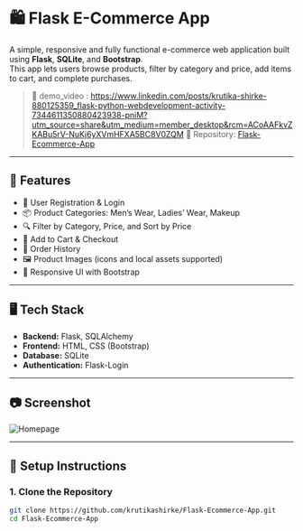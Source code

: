 # 🛍️ Flask E-Commerce App

A simple, responsive and fully functional e-commerce web application built using **Flask**, **SQLite**, and **Bootstrap**.  
This app lets users browse products, filter by category and price, add items to cart, and complete purchases.

> 🔗  demo_video : https://www.linkedin.com/posts/krutika-shirke-880125359_flask-python-webdevelopment-activity-7344611350880423938-pniM?utm_source=share&utm_medium=member_desktop&rcm=ACoAAFkvZKABu5rV-NuKj6yXVmHFXA5BC8V0ZQM
> 📁 Repository: [Flask-Ecommerce-App](https://github.com/krutikashirke/Flask-Ecommerce-App)

---

## 🧩 Features

- 🔐 User Registration & Login
- 📦 Product Categories: Men’s Wear, Ladies’ Wear, Makeup
- 🔍 Filter by Category, Price, and Sort by Price
- 🛒 Add to Cart & Checkout
- 📜 Order History
- 🖼️ Product Images (icons and local assets supported)
- 🎨 Responsive UI with Bootstrap

---

## 🖥️ Tech Stack

- **Backend:** Flask, SQLAlchemy
- **Frontend:** HTML, CSS (Bootstrap)
- **Database:** SQLite
- **Authentication:** Flask-Login

---

## 📷 Screenshot

![Homepage](https://via.placeholder.com/900x400?text=Screenshot+Coming+Soon)

---

## 🔧 Setup Instructions

### 1. Clone the Repository

```bash
git clone https://github.com/krutikashirke/Flask-Ecommerce-App.git
cd Flask-Ecommerce-App
